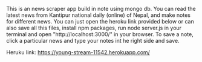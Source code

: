 This is an news scraper app build in note using mongo db.
You can read the latest news from Kantipur national daily (online) of Nepal, and make notes for different news.
You can just open the heroku link provided below or can also save all this files, install npm packages, run node server.js in your terminal and open "http://localhost:3000/" in your browser. 
To save a note, click a particular news and type your notes int he right side and save.

Heruku link: https://young-stream-11542.herokuapp.com/